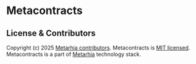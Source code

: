 # Metacontracts

## License & Contributors

Copyright (c) 2025 [Metarhia contributors](https://github.com/metarhia/metacontracts/graphs/contributors).
Metacontracts is [MIT licensed](./LICENSE).\
Metacontracts is a part of [Metarhia](https://github.com/metarhia) technology stack.
